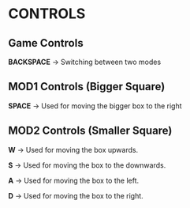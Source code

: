 

# CONTROLS

  ## Game Controls

   **BACKSPACE** -> Switching between two modes
   
  ## MOD1 Controls (Bigger Square)
   
   **SPACE** -> Used for moving the bigger box to the right
   
  ## MOD2 Controls (Smaller Square)
   
   **W** -> Used for moving the box upwards.
   
   **S** -> Used for moving the box to the downwards.
   
   **A** -> Used for moving the box to the left.
   
   **D** -> Used for moving the box to the right.
   

